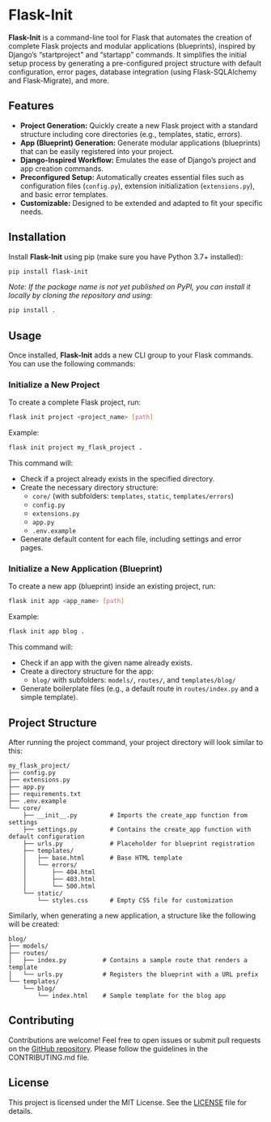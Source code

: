 # Flask-Init

**Flask-Init** is a command-line tool for Flask that automates the creation of complete Flask projects and modular applications (blueprints), inspired by Django’s “startproject” and “startapp” commands. It simplifies the initial setup process by generating a pre-configured project structure with default configuration, error pages, database integration (using Flask-SQLAlchemy and Flask-Migrate), and more.

## Features

- **Project Generation:** Quickly create a new Flask project with a standard structure including core directories (e.g., templates, static, errors).
- **App (Blueprint) Generation:** Generate modular applications (blueprints) that can be easily registered into your project.
- **Django-Inspired Workflow:** Emulates the ease of Django’s project and app creation commands.
- **Preconfigured Setup:** Automatically creates essential files such as configuration files (`config.py`), extension initialization (`extensions.py`), and basic error templates.
- **Customizable:** Designed to be extended and adapted to fit your specific needs.

## Installation

Install **Flask-Init** using pip (make sure you have Python 3.7+ installed):

```bash
pip install flask-init
```

*Note: If the package name is not yet published on PyPI, you can install it locally by cloning the repository and using:*

```bash
pip install .
```

## Usage

Once installed, **Flask-Init** adds a new CLI group to your Flask commands. You can use the following commands:

### Initialize a New Project

To create a complete Flask project, run:

```bash
flask init project <project_name> [path]
```

Example:

```bash
flask init project my_flask_project .
```

This command will:
- Check if a project already exists in the specified directory.
- Create the necessary directory structure:
  - `core/` (with subfolders: `templates`, `static`, `templates/errors`)
  - `config.py`
  - `extensions.py`
  - `app.py`
  - `.env.example`
- Generate default content for each file, including settings and error pages.

### Initialize a New Application (Blueprint)

To create a new app (blueprint) inside an existing project, run:

```bash
flask init app <app_name> [path]
```

Example:

```bash
flask init app blog .
```

This command will:
- Check if an app with the given name already exists.
- Create a directory structure for the app:
  - `blog/` with subfolders: `models/`, `routes/`, and `templates/blog/`
- Generate boilerplate files (e.g., a default route in `routes/index.py` and a simple template).

## Project Structure

After running the project command, your project directory will look similar to this:

```
my_flask_project/
├── config.py
├── extensions.py
├── app.py
├── requirements.txt
├── .env.example
└── core/
    ├── __init__.py         # Imports the create_app function from settings
    ├── settings.py         # Contains the create_app function with default configuration
    ├── urls.py             # Placeholder for blueprint registration
    ├── templates/
    │   ├── base.html       # Base HTML template
    │   └── errors/
    │       ├── 404.html
    │       ├── 403.html
    │       └── 500.html
    └── static/
        └── styles.css      # Empty CSS file for customization
```

Similarly, when generating a new application, a structure like the following will be created:

```
blog/
├── models/
├── routes/
│   ├── index.py          # Contains a sample route that renders a template
│   └── urls.py           # Registers the blueprint with a URL prefix
└── templates/
    └── blog/
        └── index.html    # Sample template for the blog app
```

## Contributing

Contributions are welcome! Feel free to open issues or submit pull requests on the [GitHub repository](https://github.com/htshongany/Flask-Init). Please follow the guidelines in the CONTRIBUTING.md file.

## License

This project is licensed under the MIT License. See the [LICENSE](LICENSE) file for details.

